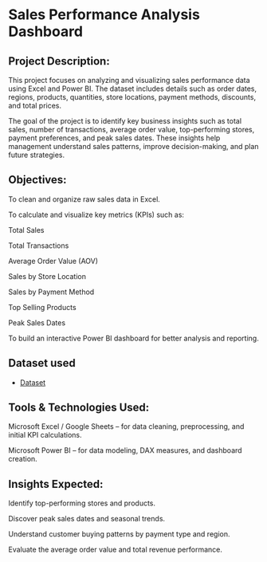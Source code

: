 # Sales Performance Analysis Dashboard

## Project Description:

This project focuses on analyzing and visualizing sales performance data using Excel and Power BI. The dataset includes details such as order dates, regions, products, quantities, store locations, payment methods, discounts, and total prices.

The goal of the project is to identify key business insights such as total sales, number of transactions, average order value, top-performing stores, payment preferences, and peak sales dates. These insights help management understand sales patterns, improve decision-making, and plan future strategies.

## Objectives:

To clean and organize raw sales data in Excel.

To calculate and visualize key metrics (KPIs) such as:

Total Sales

Total Transactions

Average Order Value (AOV)

Sales by Store Location

Sales by Payment Method

Top Selling Products

Peak Sales Dates

To build an interactive Power BI dashboard for better analysis and reporting.

## Dataset used
- <a href="https://github.com/Shingate45/Sales-Performance-Analysis/blob/main/Product-Sales-Region%20(1).xlsx"> Dataset</a>

## Tools & Technologies Used:

Microsoft Excel / Google Sheets – for data cleaning, preprocessing, and initial KPI calculations.

Microsoft Power BI – for data modeling, DAX measures, and dashboard creation.

## Insights Expected:

Identify top-performing stores and products.

Discover peak sales dates and seasonal trends.

Understand customer buying patterns by payment type and region.

Evaluate the average order value and total revenue performance.
